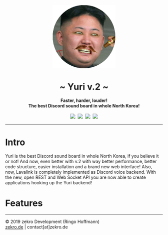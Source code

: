 <div align="center">
     <img src=".github/media/avi.png" width="200"/>
     <h1>~ Yuri v.2 ~</h1>
     <strong>Faster, harder, louder!<br/>The best Discord sound board in whole North Korea!</strong><br><br>
     <img src="https://forthebadge.com/images/badges/made-with-go.svg" height="30" />&nbsp;
     <img src="https://forthebadge.com/images/badges/uses-html.svg" height="30" />&nbsp;
     <img src="https://forthebadge.com/images/badges/uses-css.svg" height="30" />&nbsp;
     <a href="https://zekro.de/discord"><img src="https://img.shields.io/discord/307084334198816769.svg?logo=discord&style=for-the-badge" height="30"></a>
     <!-- <br>
     <br>
     <a href="https://travis-ci.org/zekroTJA/yuri" ><img src="https://travis-ci.org/zekroTJA/yuri.svg?branch=master" /></a>&nbsp;
     <a href="https://github.com/zekroTJA/yuri/releases"><img src="https://img.shields.io/github/tag/zekroTJA/yuri.svg" /></a> -->
</div>

---

# Intro

Yuri is the best Discord sound board in whole North Korea, if you believe it or not! And now, even better with v.2 with way better performance, better code structure, easier installation and a brand new web interface! Also, now, Lavalink is completely implemented as Discord voice backend. With the new, open REST and Web Socket API you are now able to create applications hooking up the Yuri backend!

# Features

---

© 2019 zekro Development (Ringo Hoffmann)  
[zekro.de](https://zekro.de) | contact[at]zekro.de
